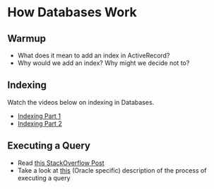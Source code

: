 # How Databases Work

## Warmup

* What does it mean to add an index in ActiveRecord?
* Why would we add an index? Why might we decide not to?

## Indexing

Watch the videos below on indexing in Databases.

* [Indexing Part 1](https://www.youtube.com/watch?v=zDzu6vka0rQ)
* [Indexing Part 2](https://www.youtube.com/watch?v=zDzu6vka0rQ)

## Executing a Query

* Read [this StackOverflow Post](http://stackoverflow.com/questions/172925/how-do-databases-work-internally)
* Take a look at [this](https://docs.oracle.com/database/121/TGSQL/tgsql_sqlproc.htm#TGSQL190) (Oracle specific) description of the process of executing a query
